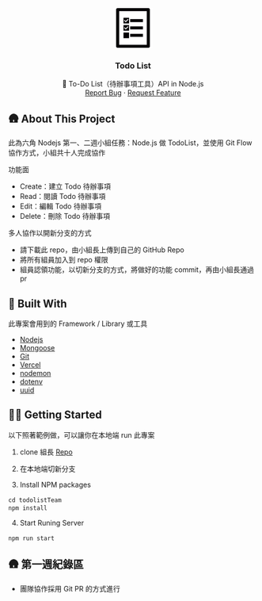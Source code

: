 
<div align="center">
  <a href="https://github.com/ayugioh2003/todolistTeam.git">
    <img src="./todo-logo.png" alt="Logo" width="80" height="80">
  </a>

  <h3 align="center">Todo List</h3>

  <p align="center">
    📆 To-Do List（待辦事項工具）API in Node.js
    <br />
    <a href="https://github.com/ayugioh2003/todolistTeam/issues">Report Bug</a>
    ·
    <a href="https://github.com/othneildrew/Best-README-Template/issues">Request Feature</a>
  </p>
</div>

## 🛖 About This Project
此為六角 Nodejs 第一、二週小組任務：Node.js 做 TodoList，並使用 Git Flow 協作方式，小組共十人完成協作

功能面
* Create：建立 Todo 待辦事項
* Read：閱讀 Todo 待辦事項
* Edit：編輯 Todo 待辦事項
* Delete：刪除 Todo 待辦事項

多人協作以開新分支的方式
* 請下載此 repo，由小組長上傳到自己的 GitHub Repo
* 將所有組員加入到 repo 權限
* 組員認領功能，以切新分支的方式，將做好的功能 commit，再由小組長通過 pr


## 🔨 Built With
此專案會用到的 Framework / Library 或工具

* [Nodejs](https://github.com/nodejs)
* [Mongoose](https://mongoosejs.com)
* [Git](https://git-scm.com/)
* [Vercel](https://vercel.com)
* [nodemon](https://github.com/remy/nodemon)
* [dotenv](https://github.com/motdotla/dotenv)
* [uuid](https://github.com/uuidjs/uuid)


## 👨‍💻 Getting Started
以下照著範例做，可以讓你在本地端 run 此專案

1. clone 組長 [Repo](https://github.com/ayugioh2003/todolistTeam)

2. 在本地端切新分支

3. Install NPM packages
  ```
  cd todolistTeam
  npm install
  ```
4. Start Runing Server
  ```
  npm run start
  ```

## 🛖 第一週紀錄區
* 團隊協作採用 Git PR 的方式進行

